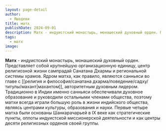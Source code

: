 ```yaml
---
layout: page-detail
author:
  - Яшодеви
title: матх
publishDate: 2024-09-01
description: Матх - индуистский монастырь, монашеский духовный орден. Представляет собой крупнейшую организационную единицу, центр религиозной жизни сампрадай Санатана Дхармы и региональной системы храмов.
tags:
  - матх
image:
---
```

**Матх** - индуистский монастырь, монашеский духовный орден. Представляет собой крупнейшую организационную единицу, центр религиозной жизни сампрадай Санатана Дхармы и региональной системы храмов. Ядром матха, как правило, являются санньяси во главе с [[религия и философия/санатана дхарма/поведение/садху/титулы/махант|махантом]], авторитетным духовным лидером. Традиционно в Индии именно санньяси обеспечивали духовное образование и руководили остальными членами общества, поэтому матхи всегда играли большую роль в жизни индийского общества, являясь центрами культуры, образования и науки. Первые четыре матха были основаны Шанкарачарьей в IX веке как стратегические пункты, оплоты индуистской миссионерской деятельности и как центры десяти религиозных орденов своей группы.

